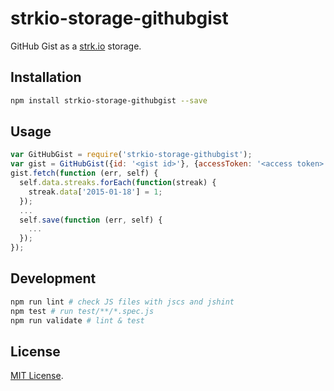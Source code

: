 # strkio-storage-githubgist

GitHub Gist as a [strk.io](http://strk.io/) storage.

## Installation

```sh
npm install strkio-storage-githubgist --save
```

## Usage

```js
var GitHubGist = require('strkio-storage-githubgist');
var gist = GitHubGist({id: '<gist id>'}, {accessToken: '<access token>'});
gist.fetch(function (err, self) {
  self.data.streaks.forEach(function(streak) {
    streak.data['2015-01-18'] = 1;
  });
  ...
  self.save(function (err, self) {
    ...
  });
});
```

## Development

```sh
npm run lint # check JS files with jscs and jshint
npm test # run test/**/*.spec.js
npm run validate # lint & test 
```

## License

[MIT License](http://opensource.org/licenses/mit-license.php).
